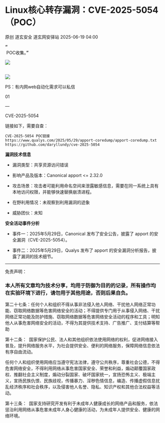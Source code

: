 #  Linux核心转存漏洞：CVE-2025-5054（POC）  
原创 道玄安全  道玄网安驿站   2025-06-19 04:00  
  
**“**  
 POC收集。**”**  
  
![](https://mmbiz.qpic.cn/sz_mmbiz_png/L369x9IF3yPA9bic9zzTydWv4XTTHH2NAiamMp8Kxsh4s2lukPuyuwnia3NiaHkiaU8a3JGFhLvNnYvtLvHTFAd91Rw/640?wx_fmt=png&from=appmsg "")  
  
      
![](https://mmbiz.qpic.cn/sz_mmbiz_png/L369x9IF3yPMwVHx9iaPDKDhBJiajRW2DIdq0Wxe7JcpgKDia3zMfgicaaD6Auwn6Q3GGm2vI0eNh1Qic6OUhHMjE7g/640?wx_fmt=png&from=appmsg "")  
  
  
  
PS：有内网web自动化需求可以私信  
  
  
  
  
01  
  
—  
  
  
  
CVE-2025-5054  
  
链接如下，需要自查：  
```
CVE-2025-5054 POC链接
https://www.qualys.com/2025/05/29/apport-coredump/apport-coredump.txt
https://github.com/daryllundy/cve-2025-5054
```  
  
**漏洞技术信息**  
- 漏洞类型：共享资源访问错误  
  
- 影响产品及版本：Canonical apport <= 2.32.0  
  
- 攻击场景：攻击者可能利用命名空间来泄露敏感信息，需要在同一系统上具有本地访问权限，并能够快速替换崩溃进程。  
  
- 在野利用情况：未观察到利用漏洞的迹象  
  
- 威胁团伙：未知  
  
**安全活动事件分析**  
- 事件一：2025年5月29日，Canonical 发布了安全公告，披露了 apport 的安全漏洞（CVE-2025-5054）。  
  
- 事件二：2025年5月29日，Qualys 发布了 apport 的安全漏洞分析报告，披露了漏洞的技术细节。  
  
****  
  
  
免责声明：  
### 本人所有文章均为技术分享，均用于防御为目的的记录，所有操作均在实验环境下进行，请勿用于其他用途，否则后果自负。  
  
第二十七条：任何个人和组织不得从事非法侵入他人网络、干扰他人网络正常功能、窃取网络数据等危害网络安全的活动；不得提供专门用于从事侵入网络、干扰网络正常功能及防护措施、窃取网络数据等危害网络安全活动的程序和工具；明知他人从事危害网络安全的活动，不得为其提供技术支持、广告推广、支付结算等帮助  
  
第十二条：  国家保护公民、法人和其他组织依法使用网络的权利，促进网络接入普及，提升网络服务水平，为社会提供安全、便利的网络服务，保障网络信息依法有序自由流动。  
  
任何个人和组织使用网络应当遵守宪法法律，遵守公共秩序，尊重社会公德，不得危害网络安全，不得利用网络从事危害国家安全、荣誉和利益，煽动颠覆国家政权、推翻社会主义制度，煽动分裂国家、破坏国家统一，宣扬恐怖主义、极端主义，宣扬民族仇恨、民族歧视，传播暴力、淫秽色情信息，编造、传播虚假信息扰乱经济秩序和社会秩序，以及侵害他人名誉、隐私、知识产权和其他合法权益等活动。  
  
第十三条：  国家支持研究开发有利于未成年人健康成长的网络产品和服务，依法惩治利用网络从事危害未成年人身心健康的活动，为未成年人提供安全、健康的网络环境。  
  
  
  
  
  
  
